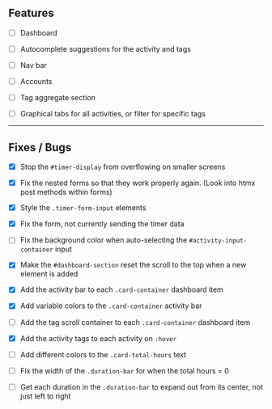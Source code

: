 ## Features

- [ ] Dashboard

- [ ] Autocomplete suggestions for the activity and tags

- [ ] Nav bar

- [ ] Accounts

- [ ] Tag aggregate section

- [ ] Graphical tabs for all activities, or filter for specific tags

---

## Fixes / Bugs

- [x] Stop the `#timer-display` from overflowing on smaller screens

- [x] Fix the nested forms so that they work properly again. (Look into htmx post methods within forms)

- [x] Style the `.timer-form-input` elements

- [x] Fix the form, not currently sending the timer data

- [ ] Fix the background color when auto-selecting the `#activity-input-container` input

- [x] Make the `#dashboard-section` reset the scroll to the top when a new element is added

- [x] Add the activity bar to each `.card-container` dashboard item

- [x] Add variable colors to the `.card-container` activity bar

- [ ] Add the tag scroll container to each `.card-container` dashboard item

- [x] Add the activity tags to each activity on `:hover`

- [ ] Add different colors to the `.card-total-hours` text

- [ ] Fix the width of the `.duration-bar` for when the total hours = 0

- [ ] Get each duration in the `.duration-bar` to expand out from its center, not just left to right
